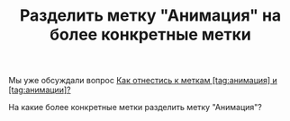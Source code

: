 ﻿---
title: "Разделить метку &quot;Анимация&quot; на более конкретные метки"
se.owner.user_id: 492376
se.owner.display_name: "George"
se.owner.link: "https://ru.meta.stackoverflow.com/users/492376/george"
se.link: "https://ru.meta.stackoverflow.com/questions/12096/%d0%a0%d0%b0%d0%b7%d0%b4%d0%b5%d0%bb%d0%b8%d1%82%d1%8c-%d0%bc%d0%b5%d1%82%d0%ba%d1%83-%d0%90%d0%bd%d0%b8%d0%bc%d0%b0%d1%86%d0%b8%d1%8f-%d0%bd%d0%b0-%d0%b1%d0%be%d0%bb%d0%b5%d0%b5-%d0%ba%d0%be%d0%bd%d0%ba%d1%80%d0%b5%d1%82%d0%bd%d1%8b%d0%b5-%d0%bc%d0%b5%d1%82%d0%ba%d0%b8"
se.question_id: 12096
se.post_type: question
---
<p>Мы уже обсуждали вопрос <a href="https://ru.meta.stackoverflow.com/questions/12066">Как отнестись к меткам [tag:анимация] и [tag:анимации]?</a></p>
<p>На какие более конкретные метки разделить метку &quot;Анимация&quot;?</p>
